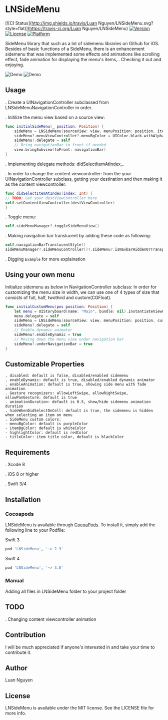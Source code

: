 # LNSideMenu

[![CI Status](http://img.shields.io/travis/Luan Nguyen/LNSideMenu.svg?style=flat)](https://travis-ci.org/Luan Nguyen/LNSideMenu)
[![Version](https://img.shields.io/cocoapods/v/LNSideMenu.svg?style=flat)](http://cocoapods.org/pods/LNSideMenu)
[![License](https://img.shields.io/cocoapods/l/LNSideMenu.svg?style=flat)](http://cocoapods.org/pods/LNSideMenu)
[![Platform](https://img.shields.io/cocoapods/p/LNSideMenu.svg?style=flat)](http://cocoapods.org/pods/LNSideMenu)

SideMenu library that such as a lot of sidemenu libraries on Github for iOS. 
Besides of basic functions of a SideMenu, there is an enhancement sidemenu that was implemented some effects and animations like scrolling effect, fade animation for displaying the menu's items,..
Checking it out and enjoying.

![Demo](https://cloud.githubusercontent.com/assets/13121441/19177073/0ca0ce0e-8c70-11e6-9e12-d67e7947d98d.gif)
![Demo](https://cloud.githubusercontent.com/assets/13121441/19177074/0cd3415e-8c70-11e6-8082-5057bf406e42.gif)

## Usage

. Create a UINavigationController subclassed from LNSideMenuNavigationController in order.

. Initilize the menu view based on a source view:
```swift
func initialSideMenu(_ position: Position) {
    sideMenu = LNSideMenu(sourceView: view, menuPosition: position, items: items!)
    sideMenu?.menuViewController?.menuBgColor = UIColor.black.withAlphaComponent(0.85)
    sideMenu?.delegate = self
    // Bring navigationBar to front if needed
    view.bringSubview(toFront: navigationBar)
}
```
. Implementing delegate methods: didSelectItemAtIndex,..

. In order to change the content viewcontroller: from the your UINavigationController subclass, getting your destination and then making it as the content viewcontroller.

```swift
func didSelectItemAtIndex(index: Int) {
// TODO: Get your destViewController here
self.setContentViewController(destViewController)
}
```

. Toggle menu:

```swift
self.sideMenuManager?.toggleSideMenuView()
```

. Making navigation bar translucent by adding these code as following:
```swift
self.navigationBarTranslucentStyle()
sideMenuManager?.sideMenuController()?.sideMenu?.isNavbarHiddenOrTransparent = true
```

. Digging `Example` for more explaination

## Using your own menu

Initialize sidemenu as below in NavigationController subclass:
In order for customizing the menu size in width, we can use one of 4 types of size that consists of full, half, twothird and custom(CGFloat).
```swift 
func initialCustomMenu(pos position: Position) {
    let menu = UIStoryboard(name: "Main", bundle: nil).instantiateViewController(withIdentifier: "LeftMenuTableViewController") as! LeftMenuTableViewController
    menu.delegate = self
    sideMenu = LNSideMenu(sourceView: view, menuPosition: position, customSideMenu: menu)
    sideMenu?.delegate = self
    // Enable dynamic animator
    sideMenu?.enableDynamic = true
    // Moving down the menu view under navigation bar
    sideMenu?.underNavigationBar = true
}
``` 
 
## Customizable Properties
```
. disabled: default is false, disabled/enabled sidemenu
. enableDynamic: default is true, disabled/enabled dynamic animator
. enableAnimation: default is true, showing side menu with fade animation
. Gesture recognizers: allowLeftSwipe, allowRightSwipe, allowPanGesture: default is true
. animationDuration: default is 0.5, show/hide sidemenu animation duration
. hideWhenDidSelectOnCell: default is true, the sidemenu is hidden when selecting an item on menu
. SideMenu custom colors: 
- menuBgColor: default is purpleColor
- itemBgColor: default is whiteColor
- highlightColor: default is redColor
- titleColor: item title color, default is blackColor
```

## Requirements
. Xcode 8

. iOS 8 or higher

. Swift 3/4


## Installation

### Cocoapods

LNSideMenu is available through [CocoaPods](http://cocoapods.org). To install
it, simply add the following line to your Podfile:

Swift 3
```ruby
pod 'LNSideMenu', '~> 2.3'
```

Swift 4
```ruby
pod 'LNSideMenu', '~> 3.0'
```

### Manual

Adding all files in LNSideMenu folder to your project folder

## TODO

. Changing content viewcontroller animation

## Contribution

I will be much appreciated if anyone's interested in and take your time to contribute it.

## Author

Luan Nguyen

## License

LNSideMenu is available under the MIT license. See the LICENSE file for more info.
